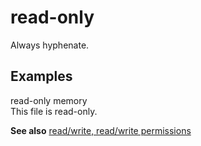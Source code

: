 # read-only

Always hyphenate.

## Examples

read-only memory  
This file is read-only.

**See also** [read/write, read/write permissions](~/a-z-word-list-term-collections/r/read-write-read-write-permission.md)
